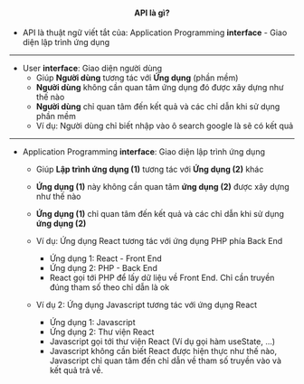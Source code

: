#### <div align="center">API là gì?</div>

- API là thuật ngữ viết tắt của: Application Programming **interface** - Giao diện lập trình ứng dụng
---
- User **interface**: Giao diện người dùng
  - Giúp **Người dùng** tương tác với **Ứng dụng** (phần mềm)
  - **Người dùng** không cần quan tâm ứng dụng đó được xây dựng như thế nào
  - **Người dùng** chỉ quan tâm đến kết quả và các chỉ dẫn khi sử dụng phần mềm
  - Ví dụ: Người dùng chỉ biết nhập vào ô search google là sẽ có kết quả
---
- Application Programming **interface**: Giao diện lập trình ứng dụng
  - Giúp **Lập trình ứng dụng (1)** tương tác với **Ứng dụng (2)** khác
  - **Ứng dụng (1)** này không cần quan tâm **ứng dụng (2)** được xây dựng như thế nào
  - **Ứng dụng (1)** chỉ quan tâm đến kết quả và các chỉ dẫn khi sử dụng **ứng dụng (2)**
  - Ví dụ: Ứng dụng React tương tác với ứng dụng PHP phía Back End
    - Ứng dụng 1: React - Front End
    - Ứng dụng 2: PHP - Back End
    - React gọi tới PHP để lấy dữ liệu về Front End. Chỉ cần truyền đúng tham số theo chỉ dẫn là ok

  - Ví dụ 2: Ứng dụng Javascript tương tác với ứng dụng React
    - Ứng dụng 1: Javascript
    - Ứng dụng 2: Thư viện React
    - Javascript gọi tới thư viện React (Ví dụ gọi hàm useState, ...)
    - Javascript không cần biết React được hiện thực như thế nào, Javascript chỉ quan tâm đến chỉ dẫn về tham số truyền vào và kết quả trả về.